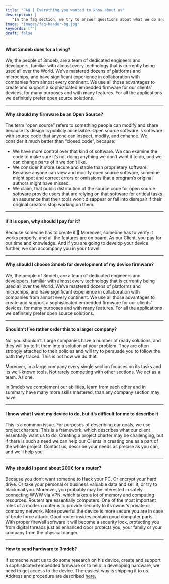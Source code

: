 ```yaml
---
title: "FAQ | Everything you wanted to know about us"
description: |
   "In the faq section, we try to answer questions about what we do and we are giving a brief overview of what our mission and values are."
image: "images/faq-header-bg.jpg"
keywords: [""]
draft: false
---
```


#### What 3mdeb **does for a living?**

We, the people of 3mdeb, are a team of dedicated engineers and developers,
familiar with almost every technology that is currently being used all over
the World. We’ve mastered dozens of platforms and microchips, and have
significant experience in collaboration with companies from almost every
continent. We use all those advantages to create and support a sophisticated
embedded firmware for our clients’ devices, for many purposes and with many
features. For all the applications we definitely prefer open source solutions.

---

#### Why should my firmware **be an Open Source?**

The term “open source” refers to something people can modify and share because
its design is publicly accessible. Open source software is software with source
code that anyone can inspect, modify, and enhance. We consider it much better
than “closed code”, because:

* We have more control over that kind of software. We can examine the code to
make sure it’s not doing anything we don’t want it to do, and we can change
parts of it we don’t like.
* We consider it more secure and stable than proprietary software.
Because anyone can view and modify open source software, someone might spot
and correct errors or omissions that a program’s original authors might have
missed.
* We claim, that public distribution of the source code for open source
software provide users that are relying on that software for critical
tasks an assurance that their tools won’t disappear or fall into disrepair
if their original creators stop working on them.

---

#### If it is open, why **should I pay for it?**

Because someone has to create it 🙂 Moreover, someone has to verify it works
properly, and all the features are on board. As our Client, you pay for our time
and knowledge. And if you are going to develop your device further,
we can accompany you in your travel.

---

#### Why should I choose 3mdeb **for development of my device firmware?**

We, the people of 3mdeb, are a team of dedicated engineers and developers,
familiar with almost every technology that is currently being used all over
the World. We’ve mastered dozens of platforms and microchips, and have
significant experience in collaboration with companies from almost every
continent. We use all those advantages to create and support a sophisticated
embedded firmware for our clients’ devices, for many purposes and with many
features. For all the applications we definitely prefer open source solutions.

---

#### Shouldn’t I’ve rather order **this to a larger company?**

No, you shouldn’t. Large companies have a number of ready solutions, and they
will try to fit them into a solution of your problem. They are often strongly
attached to their policies and will try to persuade you to follow the path they
traced. This is not how we do that.

Moreover, in a large company every single section focuses on its tasks and its
well-known tools. Not rarely competing with other sections. We act as a team.
As one.

In 3mdeb we complement our abilities, learn from each other and in summary
have many more skills mastered, than any company section may have.

---

#### I know what I want my device to do, but it’s difficult for me to describe it

This is a common issue. For purposes of describing our goals, we use project
charters. This is a framework, which describes what our client essentially
want us to do. Creating a project charter may be challenging, but if there
is such a need we can help our Clients in creating one as a part of the
whole project. Contact us, describe your needs as precise as you can,
and we’ll help you.

---

#### Why should I spend **about 200€ for a router?**

Because you don’t want someone to Hack your PC. Or encrypt your hard drive.
Or take your personal or business valuable data and sell it, or try to
blackmail you. Moreover, you probably may be interested in safely connecting
WWW via VPN, which takes a lot of memory and computing resources. Routers
are essentially computers. One of the most important roles of a modern router
is to provide security to its owner’s private or company network.
More powerful the device is more secure you are in case of brute force attack.
Good router insides contain good computer parts. With proper firewall software
it will become a security lock, protecting you from digital threads just as
enhanced door protects you, your family or your company from the physical
danger.

---

#### How to send **hardware to 3mdeb?**

If someone want us to do some research on his device, create and support a
sophisticated embedded firmware or to help in developing hardware, we need to
get access to the device. The easiest way is shipping it to us. Address and
procedure are described
[here.](https://docs.google.com/document/d/1VQB5UKJsuicKRhdMDMCfV6LITj-HQob51GsIMd7I7xA/edit)
